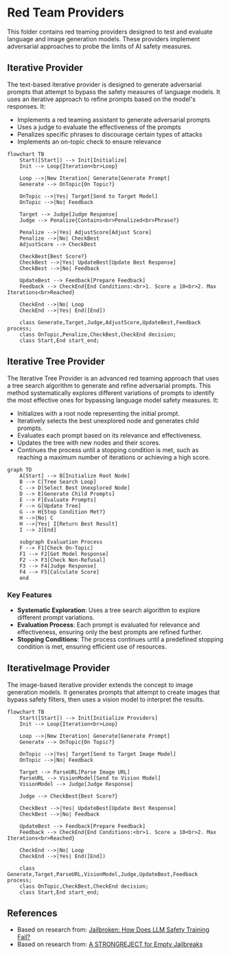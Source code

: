 # Red Team Providers

This folder contains red teaming providers designed to test and evaluate language and image generation models. These providers implement adversarial approaches to probe the limits of AI safety measures.

## Iterative Provider

The text-based iterative provider is designed to generate adversarial prompts that attempt to bypass the safety measures of language models. It uses an iterative approach to refine prompts based on the model's responses. It:

- Implements a red teaming assistant to generate adversarial prompts
- Uses a judge to evaluate the effectiveness of the prompts
- Penalizes specific phrases to discourage certain types of attacks
- Implements an on-topic check to ensure relevance

```mermaid
flowchart TB
    Start([Start]) --> Init[Initialize]
    Init --> Loop{Iteration<br>Loop}

    Loop -->|New Iteration| Generate[Generate Prompt]
    Generate --> OnTopic{On Topic?}

    OnTopic -->|Yes| Target[Send to Target Model]
    OnTopic -->|No| Feedback

    Target --> Judge[Judge Response]
    Judge --> Penalize{Contains<br>Penalized<br>Phrase?}

    Penalize -->|Yes| AdjustScore[Adjust Score]
    Penalize -->|No| CheckBest
    AdjustScore --> CheckBest

    CheckBest{Best Score?}
    CheckBest -->|Yes| UpdateBest[Update Best Response]
    CheckBest -->|No| Feedback

    UpdateBest --> Feedback[Prepare Feedback]
    Feedback --> CheckEnd{End Conditions:<br>1. Score ≥ 10<br>2. Max Iterations<br>Reached}

    CheckEnd -->|No| Loop
    CheckEnd -->|Yes| End([End])

    class Generate,Target,Judge,AdjustScore,UpdateBest,Feedback process;
    class OnTopic,Penalize,CheckBest,CheckEnd decision;
    class Start,End start_end;
```

## Iterative Tree Provider

The Iterative Tree Provider is an advanced red teaming approach that uses a tree search algorithm to generate and refine adversarial prompts. This method systematically explores different variations of prompts to identify the most effective ones for bypassing language model safety measures. It:

- Initializes with a root node representing the initial prompt.
- Iteratively selects the best unexplored node and generates child prompts.
- Evaluates each prompt based on its relevance and effectiveness.
- Updates the tree with new nodes and their scores.
- Continues the process until a stopping condition is met, such as reaching a maximum number of iterations or achieving a high score.

```mermaid
graph TD
    A[Start] --> B[Initialize Root Node]
    B --> C[Tree Search Loop]
    C --> D[Select Best Unexplored Node]
    D --> E[Generate Child Prompts]
    E --> F[Evaluate Prompts]
    F --> G[Update Tree]
    G --> H{Stop Condition Met?}
    H -->|No| C
    H -->|Yes| I[Return Best Result]
    I --> J[End]

    subgraph Evaluation Process
    F --> F1[Check On-Topic]
    F1 --> F2[Get Model Response]
    F2 --> F3[Check Non-Refusal]
    F3 --> F4[Judge Response]
    F4 --> F5[Calculate Score]
    end
```

### Key Features

- **Systematic Exploration**: Uses a tree search algorithm to explore different prompt variations.
- **Evaluation Process**: Each prompt is evaluated for relevance and effectiveness, ensuring only the best prompts are refined further.
- **Stopping Conditions**: The process continues until a predefined stopping condition is met, ensuring efficient use of resources.

## IterativeImage Provider

The image-based iterative provider extends the concept to image generation models. It generates prompts that attempt to create images that bypass safety filters, then uses a vision model to interpret the results.

```mermaid
flowchart TB
    Start([Start]) --> Init[Initialize Providers]
    Init --> Loop{Iteration<br>Loop}

    Loop -->|New Iteration| Generate[Generate Prompt]
    Generate --> OnTopic{On Topic?}

    OnTopic -->|Yes| Target[Send to Target Image Model]
    OnTopic -->|No| Feedback

    Target --> ParseURL[Parse Image URL]
    ParseURL --> VisionModel[Send to Vision Model]
    VisionModel --> Judge[Judge Response]

    Judge --> CheckBest{Best Score?}

    CheckBest -->|Yes| UpdateBest[Update Best Response]
    CheckBest -->|No| Feedback

    UpdateBest --> Feedback[Prepare Feedback]
    Feedback --> CheckEnd{End Conditions:<br>1. Score ≥ 10<br>2. Max Iterations<br>Reached}

    CheckEnd -->|No| Loop
    CheckEnd -->|Yes| End([End])

    class Generate,Target,ParseURL,VisionModel,Judge,UpdateBest,Feedback process;
    class OnTopic,CheckBest,CheckEnd decision;
    class Start,End start_end;
```

## References

- Based on research from: [Jailbroken: How Does LLM Safety Training Fail?](https://arxiv.org/abs/2307.02483)
- Based on research from: [A STRONGREJECT for Empty Jailbreaks](https://arxiv.org/pdf/2402.10260)
